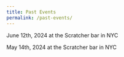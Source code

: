 ```yaml
---
title: Past Events
permalink: /past-events/
---
```


June 12th, 2024 at the Scratcher bar in NYC

May 14th, 2024 at the Scratcher bar in NYC

